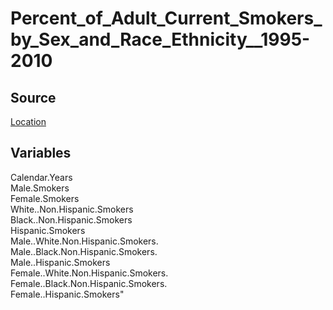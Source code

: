 # Percent_of_Adult_Current_Smokers_by_Sex_and_Race_Ethnicity__1995-2010

## Source
[Location]()

## Variables
Calendar.Years  
Male.Smokers  
Female.Smokers  
White..Non.Hispanic.Smokers  
Black..Non.Hispanic.Smokers  
Hispanic.Smokers  
Male..White.Non.Hispanic.Smokers.  
Male..Black.Non.Hispanic.Smokers.  
Male..Hispanic.Smokers  
Female..White.Non.Hispanic.Smokers.  
Female..Black.Non.Hispanic.Smokers.  
Female..Hispanic.Smokers"  
